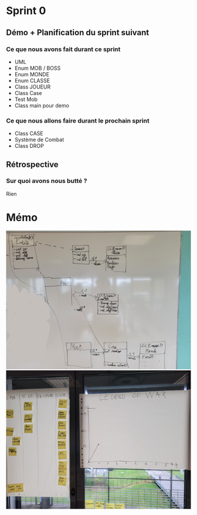 # Sprint 0

## Démo + Planification du sprint suivant

### Ce que nous avons fait durant ce sprint
- UML
- Enum MOB / BOSS
- Enum MONDE
- Enum CLASSE
- Class JOUEUR
- Class Case
- Test Mob
- Class main pour demo

### Ce que nous allons faire durant le prochain sprint

- Class CASE
- Système de Combat
- Class DROP

## Rétrospective

### Sur quoi avons nous butté ?
Rien

# Mémo
![UML](doc/sprint-1/UML.jpg)
![radiateur](doc/sprint-1/radiateur.jpg)
